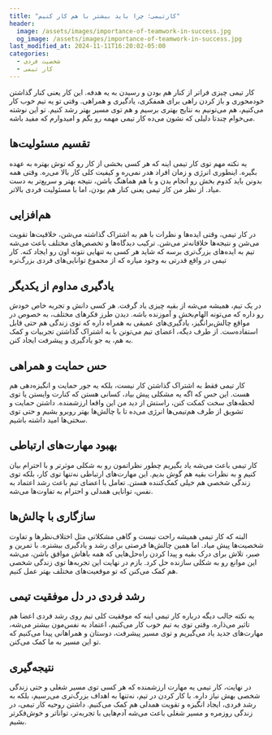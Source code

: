 ```yaml
---
title: "کارتیمی: چرا باید بیشتر با هم کار کنیم"
header:
  image: /assets/images/importance-of-teamwork-in-success.jpg
  og_image: /assets/images/importance-of-teamwork-in-success.jpg
last_modified_at: 2024-11-11T16:20:02-05:00
categories:
  - شخصیت فردی
  - کار تیمی
---
```


کار تیمی چیزی فراتر از کنار هم بودن و رسیدن به یه هدفه. این کار یعنی کنار گذاشتن خودمحوری و باز کردن راهی برای همفکری، یادگیری و همراهی. وقتی تو یه تیم خوب کار می‌کنیم، هم می‌تونیم به نتایج بهتری برسیم و هم توی مسیر بهتر رشد کنیم. تو این نوشته می‌خوام چندتا دلیلی که نشون می‌ده کار تیمی مهمه رو بگم و امیدوارم که مفید باشه.

## تقسیم مسئولیت‌ها
یه نکته مهم توی کار تیمی اینه که هر کسی بخشی از کار رو که توش بهتره به عهده بگیره. اینطوری انرژی و زمان افراد هدر نمی‌ره و کیفیت کلی کار بالا می‌ره. وقتی همه بدونن باید کدوم بخش رو انجام بدن و با هم هماهنگ باشن، نتیجه بهتر و سریع‌تر به دست میاد. از نظر من کار تیمی یعنی کنار هم بودن، اما با مسئولیت فردی بالاتر.

## هم‌افزایی
در کار تیمی، وقتی ایده‌ها و نظرات با هم به اشتراک گذاشته می‌شن، خلاقیت‌ها تقویت می‌شن و نتیجه‌ها خلاقانه‌تر می‌شن. ترکیب دیدگاه‌ها و تخصص‌های مختلف باعث می‌شه تیم به ایده‌های بزرگ‌تری برسه که شاید هر کسی به تنهایی نتونه اون رو ایجاد کنه. کار تیمی در واقع قدرتی به وجود میاره که از مجموع توانایی‌های فردی بزرگ‌تره

## یادگیری مداوم از یکدیگر
در یک تیم، همیشه می‌شه از بقیه چیزی یاد گرفت. هر کسی دانش و تجربه خاص خودش رو داره که می‌تونه الهام‌بخش و آموزنده باشه. دیدن طرز فکرهای مختلف، به خصوص در مواقع چالش‌برانگیز، یادگیری‌های عمیقی به همراه داره که توی زندگی هم حتی قابل استفاده‌ست. از طرف دیگه، اعضای تیم می‌تونن با به اشتراک گذاشتن تجربیات و کمک به هم، یه جو یادگیری و پیشرفت ایجاد کنن.

## حس حمایت و همراهی
کار تیمی فقط به اشتراک گذاشتن کار نیست، بلکه یه جور حمایت و انگیزه‌دهی هم هست. این حس که اگه یه مشکلی پیش بیاد، کسانی هستن که کنارت وایستن یا توی لحظه‌های سخت کمکت کنن، راستش از دید من این واقعا ارزشمنده. داشتن حمایت و تشویق از طرف هم‌تیمی‌ها انرژی می‌ده تا با چالش‌ها بهتر روبرو بشیم و حتی توی سختی‌ها امید داشته باشیم.

## بهبود مهارت‌های ارتباطی
کار تیمی باعث می‌شه یاد بگیریم چطور نظراتمون رو به شکلی موثرتر و با احترام بیان کنیم و به نظرات بقیه هم گوش بدیم. این مهارت‌های ارتباطی نه‌تنها توی کار، بلکه توی زندگی شخصی هم خیلی کمک‌کننده هستن. تعامل با اعضای تیم باعث رشد اعتماد به نفس، توانایی همدلی و احترام به تفاوت‌ها می‌شه.

## سازگاری با چالش‌ها
البته که کار تیمی همیشه راحت نیست و گاهی مشکلاتی مثل اختلاف‌نظرها و تفاوت شخصیت‌ها پیش میاد. اما همین چالش‌ها فرصتی برای رشد و یادگیری بیشتره. با تمرین و صبر، تلاش برای درک بقیه و پیدا کردن راه‌حل‌هایی که همه باهاش موافق باشن، می‌شه این موانع رو به شکلی سازنده حل کرد. بازم در نهایت این تجربه‌ها توی زندگی شخصی هم کمک می‌کنن که تو موقعیت‌های مختلف بهتر عمل کنیم.

## رشد فردی در دل موفقیت تیمی
یه نکته جالب دیگه درباره کار تیمی اینه که موفقیت کلی تیم روی رشد فردی اعضا هم تاثیر می‌ذاره. وقتی توی یه تیم خوب کار می‌کنیم، اعتماد به نفس‌مون بیشتر می‌شه، مهارت‌های جدید یاد می‌گیریم و توی مسیر پیشرفت، دوستان و همراهانی پیدا می‌کنیم که تو این مسیر به ما کمک می‌کنن.

## نتیجه‌گیری
در نهایت، کار تیمی یه مهارت ارزشمنده که هر کسی توی مسیر شغلی و حتی زندگی شخصی بهش نیاز داره. با کار کردن در تیم، نه‌تنها به اهداف بزرگ‌تری می‌رسیم، بلکه به رشد فردی، ایجاد انگیزه و تقویت همدلی هم کمک می‌کنیم. داشتن روحیه کار تیمی، در زندگی روزمره و مسیر شغلی باعث می‌شه آدم‌هایی با تجربه‌تر، تواناتر و خوش‌فکرتر بشیم.
